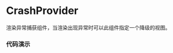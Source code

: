 # CrashProvider

渲染异常捕获组件，当渲染出现异常时可以此组件指定一个降级的视图。

### 代码演示

<AppCodebox 
  src="src/crash-provider/demo/index" 
  title="基本用法" 
  desc="在应用最顶层添加一个CrashProvider组件，可以用来指定异常界面。" 
/>
